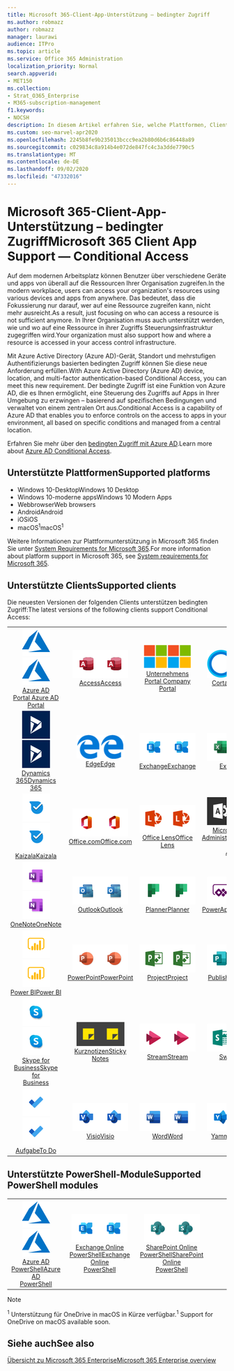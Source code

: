 ```yaml
---
title: Microsoft 365-Client-App-Unterstützung – bedingter Zugriff
ms.author: robmazz
author: robmazz
manager: laurawi
audience: ITPro
ms.topic: article
ms.service: Office 365 Administration
localization_priority: Normal
search.appverid:
- MET150
ms.collection:
- Strat_O365_Enterprise
- M365-subscription-management
f1.keywords:
- NOCSH
description: In diesem Artikel erfahren Sie, welche Plattformen, Clients und PowerShell-Module den bedingten Zugriff für Microsoft 365 unterstützen.
ms.custom: seo-marvel-apr2020
ms.openlocfilehash: 2245b8fe9b235013bccc9ea2b80d6b6c86448a89
ms.sourcegitcommit: c029834c8a914b4e072de847fc4c3a3dde7790c5
ms.translationtype: MT
ms.contentlocale: de-DE
ms.lasthandoff: 09/02/2020
ms.locfileid: "47332016"
---
```

# <a name="microsoft-365-client-app-support--conditional-access"></a><span data-ttu-id="daf20-103">Microsoft 365-Client-App-Unterstützung – bedingter Zugriff</span><span class="sxs-lookup"><span data-stu-id="daf20-103">Microsoft 365 Client App Support — Conditional Access</span></span>

<span data-ttu-id="daf20-104">Auf dem modernen Arbeitsplatz können Benutzer über verschiedene Geräte und apps von überall auf die Ressourcen Ihrer Organisation zugreifen.</span><span class="sxs-lookup"><span data-stu-id="daf20-104">In the modern workplace, users can access your organization's resources using various devices and apps from anywhere.</span></span> <span data-ttu-id="daf20-105">Das bedeutet, dass die Fokussierung nur darauf, wer auf eine Ressource zugreifen kann, nicht mehr ausreicht.</span><span class="sxs-lookup"><span data-stu-id="daf20-105">As a result, just focusing on who can access a resource is not sufficient anymore.</span></span> <span data-ttu-id="daf20-106">In Ihrer Organisation muss auch unterstützt werden, wie und wo auf eine Ressource in ihrer Zugriffs Steuerungsinfrastruktur zugegriffen wird.</span><span class="sxs-lookup"><span data-stu-id="daf20-106">Your organization must also support how and where a resource is accessed in your access control infrastructure.</span></span>

<span data-ttu-id="daf20-107">Mit Azure Active Directory (Azure AD)-Gerät, Standort und mehrstufigen Authentifizierungs basierten bedingten Zugriff können Sie diese neue Anforderung erfüllen.</span><span class="sxs-lookup"><span data-stu-id="daf20-107">With Azure Active Directory (Azure AD) device, location, and multi-factor authentication-based Conditional Access, you can meet this new requirement.</span></span> <span data-ttu-id="daf20-108">Der bedingte Zugriff ist eine Funktion von Azure AD, die es Ihnen ermöglicht, eine Steuerung des Zugriffs auf Apps in Ihrer Umgebung zu erzwingen – basierend auf spezifischen Bedingungen und verwaltet von einem zentralen Ort aus.</span><span class="sxs-lookup"><span data-stu-id="daf20-108">Conditional Access is a capability of Azure AD that enables you to enforce controls on the access to apps in your environment, all based on specific conditions and managed from a central location.</span></span>

<span data-ttu-id="daf20-109">Erfahren Sie mehr über den [bedingten Zugriff mit Azure AD](https://docs.microsoft.com/azure/active-directory/conditional-access/).</span><span class="sxs-lookup"><span data-stu-id="daf20-109">Learn more about [Azure AD Conditional Access](https://docs.microsoft.com/azure/active-directory/conditional-access/).</span></span>

## <a name="supported-platforms"></a><span data-ttu-id="daf20-110">Unterstützte Plattformen</span><span class="sxs-lookup"><span data-stu-id="daf20-110">Supported platforms</span></span>

 - <span data-ttu-id="daf20-111">Windows 10-Desktop</span><span class="sxs-lookup"><span data-stu-id="daf20-111">Windows 10 Desktop</span></span>
 - <span data-ttu-id="daf20-112">Windows 10-moderne apps</span><span class="sxs-lookup"><span data-stu-id="daf20-112">Windows 10 Modern Apps</span></span>
 - <span data-ttu-id="daf20-113">Webbrowser</span><span class="sxs-lookup"><span data-stu-id="daf20-113">Web browsers</span></span>
 - <span data-ttu-id="daf20-114">Android</span><span class="sxs-lookup"><span data-stu-id="daf20-114">Android</span></span>
 - <span data-ttu-id="daf20-115">iOS</span><span class="sxs-lookup"><span data-stu-id="daf20-115">iOS</span></span>
 - <span data-ttu-id="daf20-116">macOS<sup>1</sup></span><span class="sxs-lookup"><span data-stu-id="daf20-116">macOS<sup>1</sup></span></span>

<span data-ttu-id="daf20-117">Weitere Informationen zur Plattformunterstützung in Microsoft 365 finden Sie unter [System Requirements for Microsoft 365](https://products.office.com/office-system-requirements).</span><span class="sxs-lookup"><span data-stu-id="daf20-117">For more information about platform support in Microsoft 365, see [System requirements for Microsoft 365](https://products.office.com/office-system-requirements).</span></span>

## <a name="supported-clients"></a><span data-ttu-id="daf20-118">Unterstützte Clients</span><span class="sxs-lookup"><span data-stu-id="daf20-118">Supported clients</span></span>

<span data-ttu-id="daf20-119">Die neuesten Versionen der folgenden Clients unterstützen bedingten Zugriff:</span><span class="sxs-lookup"><span data-stu-id="daf20-119">The latest versions of the following clients support Conditional Access:</span></span>

| | | | | | |
|:---:|:---:|:---:|:---:|:---:|:---:|
| <span data-ttu-id="daf20-120">![Azure-Symbol](../media/o365-azure-64x64.png)</span><span class="sxs-lookup"><span data-stu-id="daf20-120">![Azure icon](../media/o365-azure-64x64.png)</span></span> <br> [<span data-ttu-id="daf20-121">Azure AD <br> Portal </span><span class="sxs-lookup"><span data-stu-id="daf20-121">Azure AD <br> Portal </span></span>](https://azure.microsoft.com/features/azure-portal/) | <span data-ttu-id="daf20-122">![Access-Symbol](../media/o365-access-64x64.png)</span><span class="sxs-lookup"><span data-stu-id="daf20-122">![Access icon](../media/o365-access-64x64.png)</span></span> <br> [<span data-ttu-id="daf20-123">Access</span><span class="sxs-lookup"><span data-stu-id="daf20-123">Access</span></span>](https://products.office.com/access) | <span data-ttu-id="daf20-124">![Symbol des Unternehmensportals](../media/o365-microsoft-64x64.png)</span><span class="sxs-lookup"><span data-stu-id="daf20-124">![Company portal icon](../media/o365-microsoft-64x64.png)</span></span> <br> [<span data-ttu-id="daf20-125">Unternehmens <br> Portal </span><span class="sxs-lookup"><span data-stu-id="daf20-125">Company <br> Portal </span></span>](https://docs.microsoft.com/intune-user-help/sign-in-to-the-company-portal)  | <span data-ttu-id="daf20-126">![Cortana-Symbol](../media/o365-cortana-64x64.png)</span><span class="sxs-lookup"><span data-stu-id="daf20-126">![Cortana icon](../media/o365-cortana-64x64.png)</span></span> <br> [<span data-ttu-id="daf20-127">Cortana</span><span class="sxs-lookup"><span data-stu-id="daf20-127">Cortana</span></span>](https://www.microsoft.com/cortana) | <span data-ttu-id="daf20-128">![Vertiefen (Symbol)](../media/o365-delve-64x64.png)</span><span class="sxs-lookup"><span data-stu-id="daf20-128">![Delve icon](../media/o365-delve-64x64.png)</span></span> <br> [<span data-ttu-id="daf20-129">Delve</span><span class="sxs-lookup"><span data-stu-id="daf20-129">Delve</span></span>](https://products.office.com/business/intelligent-search) 
| <span data-ttu-id="daf20-130">![Dynamics 365-Symbol](../media/o365-dynamics365-64x64.png)</span><span class="sxs-lookup"><span data-stu-id="daf20-130">![Dynamics 365 icon](../media/o365-dynamics365-64x64.png)</span></span> <br> [<span data-ttu-id="daf20-131">Dynamics 365</span><span class="sxs-lookup"><span data-stu-id="daf20-131">Dynamics 365</span></span>](https://dynamics.microsoft.com) | <span data-ttu-id="daf20-132">![Edge-Symbol](../media/o365-edge-64x64.png)</span><span class="sxs-lookup"><span data-stu-id="daf20-132">![Edge icon](../media/o365-edge-64x64.png)</span></span> <br> [<span data-ttu-id="daf20-133">Edge</span><span class="sxs-lookup"><span data-stu-id="daf20-133">Edge</span></span>](https://www.microsoft.com/windows/microsoft-edge) | <span data-ttu-id="daf20-134">![Exchange-Symbol](../media/o365-exchange-64x64.png)</span><span class="sxs-lookup"><span data-stu-id="daf20-134">![Exchange icon](../media/o365-exchange-64x64.png)</span></span> <br> [<span data-ttu-id="daf20-135">Exchange</span><span class="sxs-lookup"><span data-stu-id="daf20-135">Exchange</span></span>](https://products.office.com/exchange/exchange-online) | <span data-ttu-id="daf20-136">![Excel-Symbol](../media/o365-excel-64x64.png)</span><span class="sxs-lookup"><span data-stu-id="daf20-136">![Excel icon](../media/o365-excel-64x64.png)</span></span> <br> [<span data-ttu-id="daf20-137">Excel</span><span class="sxs-lookup"><span data-stu-id="daf20-137">Excel</span></span>](https://products.office.com/excel) | <span data-ttu-id="daf20-138">![Symbol "Formulare"](../media/o365-forms-64x64.png)</span><span class="sxs-lookup"><span data-stu-id="daf20-138">![Forms icon](../media/o365-forms-64x64.png)</span></span> <br> [<span data-ttu-id="daf20-139">Formulare</span><span class="sxs-lookup"><span data-stu-id="daf20-139">Forms</span></span>](https://flow.microsoft.com/connectors/shared_microsoftforms/microsoft-forms/) 
| <span data-ttu-id="daf20-140">![Kaizala-Symbol](../media/o365-kaizala-64x64.png)</span><span class="sxs-lookup"><span data-stu-id="daf20-140">![Kaizala icon](../media/o365-kaizala-64x64.png)</span></span> <br> [<span data-ttu-id="daf20-141">Kaizala</span><span class="sxs-lookup"><span data-stu-id="daf20-141">Kaizala</span></span>](https://products.office.com/en/business/microsoft-kaizala) | <span data-ttu-id="daf20-142">![Office.com-Symbol](../media/o365-office-64x64.png)</span><span class="sxs-lookup"><span data-stu-id="daf20-142">![Office.com icon](../media/o365-office-64x64.png)</span></span> <br> [<span data-ttu-id="daf20-143">Office.com</span><span class="sxs-lookup"><span data-stu-id="daf20-143">Office.com</span></span>](https://www.office.com/) | <span data-ttu-id="daf20-144">![Linsen Symbol](../media/o365-lens-64x64.png)</span><span class="sxs-lookup"><span data-stu-id="daf20-144">![Lens icon](../media/o365-lens-64x64.png)</span></span> <br> [<span data-ttu-id="daf20-145">Office Lens</span><span class="sxs-lookup"><span data-stu-id="daf20-145">Office Lens</span></span>](https://www.microsoft.com/p/office-lens/9wzdncrfj3t8?activetab=pivot%3Aoverviewtab) | <span data-ttu-id="daf20-146">![Office 365 Administrator Symbol](../media/o365-o365admin-64x64.png)</span><span class="sxs-lookup"><span data-stu-id="daf20-146">![Office 365 Admin icon](../media/o365-o365admin-64x64.png)</span></span> <br> [<span data-ttu-id="daf20-147">Microsoft 365- <br> Administrator</span><span class="sxs-lookup"><span data-stu-id="daf20-147">Microsoft 365 <br> Admin</span></span>](https://products.office.com/business/manage-office-365-admin-app) | <span data-ttu-id="daf20-148">![OneDrive für Unternehmen Symbol](../media/o365-OneDrive-64x64.png)</span><span class="sxs-lookup"><span data-stu-id="daf20-148">![OneDrive for Business icon](../media/o365-OneDrive-64x64.png)</span></span> <br> [<span data-ttu-id="daf20-149">OneDrive<sup>1</sup></span><span class="sxs-lookup"><span data-stu-id="daf20-149">OneDrive<sup>1</sup></span></span>](https://products.office.com/onedrive-for-business/online-cloud-storage) 
| <span data-ttu-id="daf20-150">![OneNote-Symbol](../media/o365-OneNote-64x64.png)</span><span class="sxs-lookup"><span data-stu-id="daf20-150">![OneNote icon](../media/o365-OneNote-64x64.png)</span></span> <br> [<span data-ttu-id="daf20-151">OneNote</span><span class="sxs-lookup"><span data-stu-id="daf20-151">OneNote</span></span>](https://products.office.com/onenote) | <span data-ttu-id="daf20-152">![Outlook-Symbol](../media/o365-outlook-64x64.png)</span><span class="sxs-lookup"><span data-stu-id="daf20-152">![Outlook icon](../media/o365-outlook-64x64.png)</span></span> <br> [<span data-ttu-id="daf20-153">Outlook</span><span class="sxs-lookup"><span data-stu-id="daf20-153">Outlook</span></span>](https://products.office.com/outlook) | <span data-ttu-id="daf20-154">![Planner-Symbol](../media/o365-planner-64x64.png)</span><span class="sxs-lookup"><span data-stu-id="daf20-154">![Planner icon](../media/o365-planner-64x64.png)</span></span> <br> [<span data-ttu-id="daf20-155">Planner</span><span class="sxs-lookup"><span data-stu-id="daf20-155">Planner</span></span>](https://products.office.com/business/task-management-software) | <span data-ttu-id="daf20-156">![PowerApps-Symbol](../media/o365-powerapps-64x64.png)</span><span class="sxs-lookup"><span data-stu-id="daf20-156">![PowerApps icon](../media/o365-powerapps-64x64.png)</span></span> <br> [<span data-ttu-id="daf20-157">PowerApps</span><span class="sxs-lookup"><span data-stu-id="daf20-157">PowerApps</span></span>](https://powerapps.microsoft.com) | <span data-ttu-id="daf20-158">![Power-Automatisierungs Symbol](../media/o365-flow-64x64.png)</span><span class="sxs-lookup"><span data-stu-id="daf20-158">![Power Automate icon](../media/o365-flow-64x64.png)</span></span> <br> [<span data-ttu-id="daf20-159">Power- <br> Automatisierung</span><span class="sxs-lookup"><span data-stu-id="daf20-159">Power <br> Automate</span></span>](https://flow.microsoft.com)
| <span data-ttu-id="daf20-160">![PowerBI-Symbol](../media/o365-powerbi-64x64.png)</span><span class="sxs-lookup"><span data-stu-id="daf20-160">![PowerBI icon](../media/o365-powerbi-64x64.png)</span></span> <br> [<span data-ttu-id="daf20-161">Power BI</span><span class="sxs-lookup"><span data-stu-id="daf20-161">Power BI</span></span>](https://powerbi.microsoft.com) | <span data-ttu-id="daf20-162">![PowerPoint-Symbol](../media/o365-powerpoint-64x64.png)</span><span class="sxs-lookup"><span data-stu-id="daf20-162">![PowerPoint icon](../media/o365-powerpoint-64x64.png)</span></span> <br> [<span data-ttu-id="daf20-163">PowerPoint</span><span class="sxs-lookup"><span data-stu-id="daf20-163">PowerPoint</span></span>](https://products.office.com/powerpoint) | <span data-ttu-id="daf20-164">![Project-Symbol](../media/o365-project-64x64.png)</span><span class="sxs-lookup"><span data-stu-id="daf20-164">![Project icon](../media/o365-project-64x64.png)</span></span> <br> [<span data-ttu-id="daf20-165">Project</span><span class="sxs-lookup"><span data-stu-id="daf20-165">Project</span></span>](https://products.office.com/project) | <span data-ttu-id="daf20-166">![Publisher-Symbol](../media/o365-publisher-64x64.png)</span><span class="sxs-lookup"><span data-stu-id="daf20-166">![Publisher icon](../media/o365-publisher-64x64.png)</span></span> <br> [<span data-ttu-id="daf20-167">Publisher</span><span class="sxs-lookup"><span data-stu-id="daf20-167">Publisher</span></span>](https://products.office.com/publisher) | <span data-ttu-id="daf20-168">![SharePoint-Symbol](../media/o365-sharepoint-64x64.png)</span><span class="sxs-lookup"><span data-stu-id="daf20-168">![SharePoint icon](../media/o365-sharepoint-64x64.png)</span></span> <br> [<span data-ttu-id="daf20-169">Share</span><span class="sxs-lookup"><span data-stu-id="daf20-169">Sharepoint</span></span>](https://products.office.com/sharepoint) 
| <span data-ttu-id="daf20-170">![Skype for Business-Symbol](../media/o365-skypeforbusiness-64x64.png)</span><span class="sxs-lookup"><span data-stu-id="daf20-170">![Skype for Business icon](../media/o365-skypeforbusiness-64x64.png)</span></span> <br> [<span data-ttu-id="daf20-171">Skype for <br> Business</span><span class="sxs-lookup"><span data-stu-id="daf20-171">Skype for <br> Business</span></span>](https://www.skype.com/business/) | <span data-ttu-id="daf20-172">![Symbol für Notizen](../media/o365-stickynotes-64x64.png)</span><span class="sxs-lookup"><span data-stu-id="daf20-172">![Sticky Notes icon](../media/o365-stickynotes-64x64.png)</span></span> <br> [<span data-ttu-id="daf20-173">Kurznotizen</span><span class="sxs-lookup"><span data-stu-id="daf20-173">Sticky Notes</span></span>](https://www.microsoft.com/p/microsoft-sticky-notes/9nblggh4qghw) | <span data-ttu-id="daf20-174">![Stream-Symbol](../media/o365-stream-64x64.png)</span><span class="sxs-lookup"><span data-stu-id="daf20-174">![Stream icon](../media/o365-stream-64x64.png)</span></span> <br> [<span data-ttu-id="daf20-175">Stream</span><span class="sxs-lookup"><span data-stu-id="daf20-175">Stream</span></span>](https://stream.microsoft.com) | <span data-ttu-id="daf20-176">![Sway-Symbol](../media/o365-sway-64x64.png)</span><span class="sxs-lookup"><span data-stu-id="daf20-176">![Sway icon](../media/o365-sway-64x64.png)</span></span> <br> [<span data-ttu-id="daf20-177">Sway</span><span class="sxs-lookup"><span data-stu-id="daf20-177">Sway</span></span>](https://sway.com) | <span data-ttu-id="daf20-178">![Teams-Symbol](../media/o365-teams-64x64.png)</span><span class="sxs-lookup"><span data-stu-id="daf20-178">![Teams icon](../media/o365-teams-64x64.png)</span></span> <br> [<span data-ttu-id="daf20-179">Teams</span><span class="sxs-lookup"><span data-stu-id="daf20-179">Teams</span></span>](https://products.office.com/microsoft-teams/group-chat-software) 
| <span data-ttu-id="daf20-180">![To-do-Symbol](../media/o365-todo-64x64.png)</span><span class="sxs-lookup"><span data-stu-id="daf20-180">![To Do icon](../media/o365-todo-64x64.png)</span></span> <br> [<span data-ttu-id="daf20-181">Aufgabe</span><span class="sxs-lookup"><span data-stu-id="daf20-181">To Do</span></span>](https://todo.microsoft.com) | <span data-ttu-id="daf20-182">![Visio-Symbol](../media/o365-visio-64x64.png)</span><span class="sxs-lookup"><span data-stu-id="daf20-182">![Visio icon](../media/o365-visio-64x64.png)</span></span> <br> [<span data-ttu-id="daf20-183">Visio</span><span class="sxs-lookup"><span data-stu-id="daf20-183">Visio</span></span>](https://products.office.com/visio/flowchart-software) | <span data-ttu-id="daf20-184">![Word-Symbol](../media/o365-word-64x64.png)</span><span class="sxs-lookup"><span data-stu-id="daf20-184">![Word icon](../media/o365-word-64x64.png)</span></span> <br> [<span data-ttu-id="daf20-185">Word</span><span class="sxs-lookup"><span data-stu-id="daf20-185">Word</span></span>](https://products.office.com/word) | <span data-ttu-id="daf20-186">![Yammer-Symbol](../media/o365-yammer-64x64.png)</span><span class="sxs-lookup"><span data-stu-id="daf20-186">![Yammer icon](../media/o365-yammer-64x64.png)</span></span> <br> [<span data-ttu-id="daf20-187">Yammer</span><span class="sxs-lookup"><span data-stu-id="daf20-187">Yammer</span></span>](https://products.office.com/yammer/yammer-overview)

## <a name="supported-powershell-modules"></a><span data-ttu-id="daf20-188">Unterstützte PowerShell-Module</span><span class="sxs-lookup"><span data-stu-id="daf20-188">Supported PowerShell modules</span></span>

| | | | | | |
|:---:|:---:|:---:|:---:|:---:|:---:|
| <span data-ttu-id="daf20-189">![Azure-Symbol](../media/o365-azure-64x64.png)</span><span class="sxs-lookup"><span data-stu-id="daf20-189">![Azure icon](../media/o365-azure-64x64.png)</span></span> <br> [<span data-ttu-id="daf20-190">Azure AD <br> PowerShell</span><span class="sxs-lookup"><span data-stu-id="daf20-190">Azure AD <br> PowerShell</span></span>](https://docs.microsoft.com/powershell/azure/active-directory/overview?view=azureadps-2.0) | <span data-ttu-id="daf20-191">![Exchange-Symbol](../media/o365-exchange-64x64.png)</span><span class="sxs-lookup"><span data-stu-id="daf20-191">![Exchange icon](../media/o365-exchange-64x64.png)</span></span> <br> [<span data-ttu-id="daf20-192">Exchange Online <br> PowerShell</span><span class="sxs-lookup"><span data-stu-id="daf20-192">Exchange Online <br> PowerShell</span></span>](https://docs.microsoft.com/powershell/exchange/exchange-online/exchange-online-powershell?view=exchange-ps) | <span data-ttu-id="daf20-193">![SharePoint-Symbol](../media/o365-sharepoint-64x64.png)</span><span class="sxs-lookup"><span data-stu-id="daf20-193">![SharePoint icon](../media/o365-sharepoint-64x64.png)</span></span> <br> [<span data-ttu-id="daf20-194">SharePoint Online <br> PowerShell</span><span class="sxs-lookup"><span data-stu-id="daf20-194">SharePoint Online <br> PowerShell</span></span>](https://docs.microsoft.com/powershell/sharepoint/sharepoint-online/connect-sharepoint-online)

> [!NOTE]
> <span data-ttu-id="daf20-195"><sup>1</sup> Unterstützung für OneDrive in macOS in Kürze verfügbar.</span><span class="sxs-lookup"><span data-stu-id="daf20-195"><sup>1</sup> Support for OneDrive on macOS available soon.</span></span>

## <a name="see-also"></a><span data-ttu-id="daf20-196">Siehe auch</span><span class="sxs-lookup"><span data-stu-id="daf20-196">See also</span></span>

[<span data-ttu-id="daf20-197">Übersicht zu Microsoft 365 Enterprise</span><span class="sxs-lookup"><span data-stu-id="daf20-197">Microsoft 365 Enterprise overview</span></span>](microsoft-365-overview.md)
